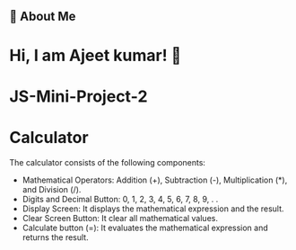 ## 🚀 About Me

# Hi, I am Ajeet kumar! 👋

# JS-Mini-Project-2
# Calculator
The calculator consists of the following components:
* Mathematical Operators: Addition (+), Subtraction (-), Multiplication (*), and Division (/).
* Digits and Decimal Button: 0, 1, 2, 3, 4, 5, 6, 7, 8, 9, . .
* Display Screen: It displays the mathematical expression and the result.
* Clear Screen Button: It clear all mathematical values.
* Calculate button (=): It evaluates the mathematical expression and returns the result.
